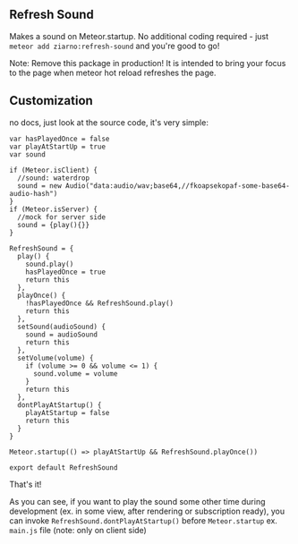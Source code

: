 Refresh Sound
-------------
Makes a sound on Meteor.startup.
No additional coding required - just `meteor add ziarno:refresh-sound` and you're good to go!

Note: Remove this package in production!
It is intended to bring your focus to the page when meteor hot reload refreshes the page.

Customization
-------------
no docs, just look at the source code, it's very simple:

```
var hasPlayedOnce = false
var playAtStartUp = true
var sound

if (Meteor.isClient) {
  //sound: waterdrop
  sound = new Audio("data:audio/wav;base64,//fkoapsekopaf-some-base64-audio-hash")
}
if (Meteor.isServer) {
  //mock for server side
  sound = {play(){}}
}

RefreshSound = {
  play() {
    sound.play()
    hasPlayedOnce = true
    return this
  },
  playOnce() {
    !hasPlayedOnce && RefreshSound.play()
    return this
  },
  setSound(audioSound) {
    sound = audioSound
    return this
  },
  setVolume(volume) {
    if (volume >= 0 && volume <= 1) {
      sound.volume = volume
    }
    return this
  },
  dontPlayAtStartup() {
    playAtStartup = false
    return this
  }
}

Meteor.startup(() => playAtStartUp && RefreshSound.playOnce())

export default RefreshSound
```

That's it!

As you can see, if you want to play the sound some other time during development
(ex. in some view, after rendering or subscription ready),
you can invoke `RefreshSound.dontPlayAtStartup()` before `Meteor.startup` ex. `main.js` file
(note: only on client side)